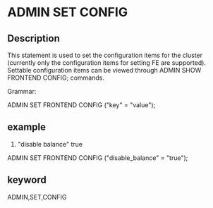 <!-- 
Licensed to the Apache Software Foundation (ASF) under one
or more contributor license agreements.  See the NOTICE file
distributed with this work for additional information
regarding copyright ownership.  The ASF licenses this file
to you under the Apache License, Version 2.0 (the
"License"); you may not use this file except in compliance
with the License.  You may obtain a copy of the License at

  http://www.apache.org/licenses/LICENSE-2.0

Unless required by applicable law or agreed to in writing,
software distributed under the License is distributed on an
"AS IS" BASIS, WITHOUT WARRANTIES OR CONDITIONS OF ANY
KIND, either express or implied.  See the License for the
specific language governing permissions and limitations
under the License.
-->

# ADMIN SET CONFIG
## Description

This statement is used to set the configuration items for the cluster (currently only the configuration items for setting FE are supported).
Settable configuration items can be viewed through ADMIN SHOW FRONTEND CONFIG; commands.

Grammar:

ADMIN SET FRONTEND CONFIG ("key" = "value");

## example

1. "disable balance" true

ADMIN SET FRONTEND CONFIG ("disable_balance" = "true");

## keyword
ADMIN,SET,CONFIG

